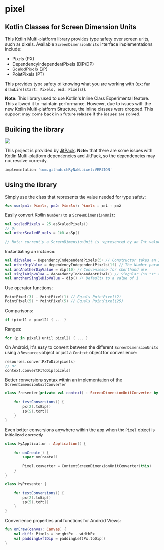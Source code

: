 # pixel

## Kotlin Classes for Screen Dimension Units

This Kotlin Multi-platform library provides type safety over screen units, such as pixels. Available `ScreenDimensionUnits` interface implementations include:
* Pixels (PX)
* DependencyIndependentPixels (DIP/DP)
* ScaledPixels (SP)
* PointPixels (PT)

This provides type safety of knowing what you are working with (ex: `fun drawLine(start: Pixels, end: Pixels)`).

**Note:** This library used to use Kotlin's Inline Class Experimental feature. This allowed it to maintain performance. However, due to issues with the new Kotlin Multi-platform Structure, the inline classes were dropped. This support may come back in a future release if the issues are solved.

## Building the library

[![](https://jitpack.io/v/chRyNaN/inline-pixel.svg)](https://jitpack.io/#chRyNaN/pixel)

This project is provided by [JitPack](https://jitpack.io/#chRyNaN/pixel). **Note:** that there are some issues with Kotlin Multi-platform dependencies and JitPack, so the dependencies may not resolve correctly.

```groovy
implementation 'com.github.chRyNaN.pixel:VERSION'
```

## Using the library

Simply use the class that represents the value needed for type safety:

```kotlin
fun sum(px1: Pixels, px2: Pixels): Pixels = px1 + px2
```

Easily convert Kotlin `Numbers` to a `ScreenDimensionUnit`:

```kotlin
val scaledPixels = 25.asScaledPixels()
// Or
val otherScaledPixels = 100.asSp()

// Note: currently a ScreenDimensionUnit is represented by an Int value
```

Instantiating an instance:

```kotlin
val dipValue = DependencyIndependentPixels(5) // Constructor takes an Int parameter
val otherDipValue = dependencyIndependentPixels(1f) // The Number parameter is converted to an Int and wrapped in the sealed class
val andAnotherDipValue = dip(10) // Convenience for shorthand use
val singleDipValue = dependencyIndependentPixel() // Singular (no "s" at the end)
val anotherSingleDipValue = dip() // Defaults to a value of 1
```

Use operator functions:

```kotlin
PointPixel(3) - PointPixel(1) // Equals PointPixel(2)
PointPixel(5) * PointPixel(5) // Equals PointPixel(25)
```

Comparisons:

```kotlin
if (pixel1 > pixel2) { ... }
```

Ranges:

```kotlin
for (p in pixel1 until pixel2) { ... }
```

On Android, it's easy to convert between the different `ScreenDimensionUnits` using a `Resources` object or just a `Context` object for convenience:

```kotlin
resources.convertPxToDip(pixels)
// Or
context.convertPxToDip(pixels)
```

Better conversions syntax within an implementation of the `ScreenDimensionUnitConverter`

```kotlin
class Presenter(private val context) : ScreenDimensionUnitConverter by ContextScreenDimensionUnitConverter(context){

    fun testConversions() {
        px(2).toDip()
        sp(5).toPt()
    }
}
```

Even better conversions anywhere within the app when the `Pixel` object is initialized correctly

```kotlin
class MyApplication : Application() {

    fun onCreate() {
        super.onCreate()
        
        Pixel.converter = ContextScreenDimensionUnitConverter(this)
    }
}

class MyPresenter {

    fun testConversions() {
        px(2).toDip()
        sp(5).toPt()
    }
}
```

Convenience properties and functions for Android Views:

```kotlin
fun onDraw(canvas: Canvas) {
    val diff: Pixels = heightPx - widthPx
    val paddingLeftDip = paddingLeftPx.toDip()
}
```
